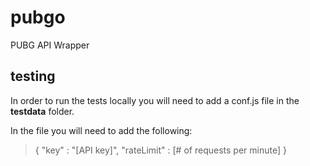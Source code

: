 # pubgo
PUBG API Wrapper

## testing
In order to run the tests locally you will need to add a conf.js file in the **testdata** folder.

In the file you will need to add the following:
> {
>   "key"       : "[API key]",
>   "rateLimit" : [# of requests per minute]
>}
